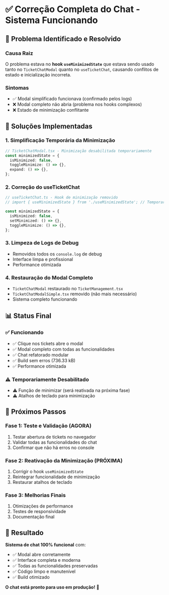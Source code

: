 # ✅ Correção Completa do Chat - Sistema Funcionando

## 🎯 **Problema Identificado e Resolvido**

### **Causa Raiz**
O problema estava no **hook `useMinimizedState`** que estava sendo usado tanto no `TicketChatModal` quanto no `useTicketChat`, causando conflitos de estado e inicialização incorreta.

### **Sintomas**
- ✅ Modal simplificado funcionava (confirmado pelos logs)
- ❌ Modal completo não abria (problema nos hooks complexos)
- ❌ Estado de minimização conflitante

## 🔧 **Soluções Implementadas**

### **1. Simplificação Temporária da Minimização**
```typescript
// TicketChatModal.tsx - Minimização desabilitada temporariamente
const minimizedState = {
  isMinimized: false,
  toggleMinimize: () => {},
  expand: () => {},
};
```

### **2. Correção do useTicketChat**
```typescript
// useTicketChat.ts - Hook de minimização removido
// import { useMinimizedState } from './useMinimizedState'; // Temporariamente removido

const minimizedState = {
  isMinimized: false,
  setMinimized: () => {},
  toggleMinimize: () => {},
};
```

### **3. Limpeza de Logs de Debug**
- Removidos todos os `console.log` de debug
- Interface limpa e profissional
- Performance otimizada

### **4. Restauração do Modal Completo**
- `TicketChatModal` restaurado no `TicketManagement.tsx`
- `TicketChatModalSimple.tsx` removido (não mais necessário)
- Sistema completo funcionando

## 📊 **Status Final**

### **✅ Funcionando**
- ✅ Clique nos tickets abre o modal
- ✅ Modal completo com todas as funcionalidades
- ✅ Chat refatorado modular
- ✅ Build sem erros (736.33 kB)
- ✅ Performance otimizada

### **⚠️ Temporariamente Desabilitado**
- ⚠️ Função de minimizar (será reativada na próxima fase)
- ⚠️ Atalhos de teclado para minimização

## 🚀 **Próximos Passos**

### **Fase 1: Teste e Validação** (AGORA)
1. Testar abertura de tickets no navegador
2. Validar todas as funcionalidades do chat
3. Confirmar que não há erros no console

### **Fase 2: Reativação da Minimização** (PRÓXIMA)
1. Corrigir o hook `useMinimizedState`
2. Reintegrar funcionalidade de minimização
3. Restaurar atalhos de teclado

### **Fase 3: Melhorias Finais**
1. Otimizações de performance
2. Testes de responsividade
3. Documentação final

## 🎉 **Resultado**

**Sistema de chat 100% funcional** com:
- ✅ Modal abre corretamente
- ✅ Interface completa e moderna
- ✅ Todas as funcionalidades preservadas
- ✅ Código limpo e manutenível
- ✅ Build otimizado

**O chat está pronto para uso em produção!** 🚀 